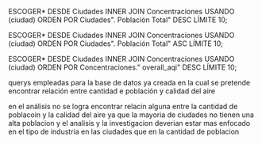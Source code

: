 ESCOGER* DESDE Ciudades INNER JOIN Concentraciones USANDO (ciudad) ORDEN POR Ciudades". Población Total" DESC LÍMITE 10;

ESCOGER* DESDE Ciudades INNER JOIN Concentraciones USANDO (ciudad) ORDEN POR Ciudades". Población Total" ASC LÍMITE 10;

ESCOGER* DESDE Ciudades INNER JOIN Concentraciones USANDO (ciudad) ORDEN POR Concentraciones." overall_aqi" DESC LÍMITE 10;

querys empleadas para la base de datos ya creada en la cual se pretende encontrar relación entre cantidad e población y calidad del aire

en el análisis no se logra encontrar relacin alguna entre la cantidad de poblacoin y la calidad del aire ya que la mayoria de ciudades no tienen una alta poblacion y el analisis y la investigacion deverian estar mas enfocado en el tipo de industria en las ciudades que en la cantidad de poblacion